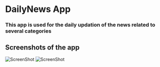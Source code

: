 # DailyNews App 
### This app is used for the daily updation of the news related to several categories 
## Screenshots of the app
![ScreenShot](https://i.postimg.cc/zBbJRSfV/Screenshot-20200920-092221.jpg) ![ScreenShot](https://i.postimg.cc/MTCz0Mct/Screenshot-20200920-092231.jpg)

